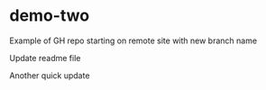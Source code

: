 # demo-two
Example of GH repo starting on remote site with new branch name

Update readme file

Another quick update
